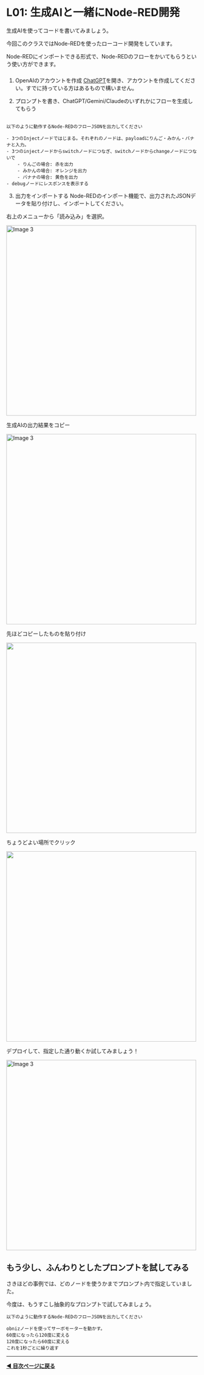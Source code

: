# L01: 生成AIと一緒にNode-RED開発

生成AIを使ってコードを書いてみましょう。

今回このクラスではNode-REDを使ったローコード開発をしています。

Node-REDにインポートできる形式で、Node-REDのフローをかいてもらうという使い方ができます。

### 

1. OpenAIのアカウントを作成
[ChatGPT](https://chat.openai.com/)を開き、アカウントを作成してください。すでに持っている方はあるもので構いません。

2. プロンプトを書き、ChatGPT/Gemini/Claudeのいずれかにフローを生成してもらう

```

以下のように動作するNode-REDのフローJSONを出力してください

- 3つのInjectノードではじまる。それぞれのノードは、payloadにりんご・みかん・バナナと入力。
- 3つのinjectノードからswitchノードにつなぎ、switchノードからchangeノードにつないで
    - りんごの場合: 赤を出力
    - みかんの場合: オレンジを出力
    - バナナの場合: 黄色を出力
- debugノードにレスポンスを表示する

```

3. 出力をインポートする
Node-REDのインポート機能で、出力されたJSONデータを貼り付けし、インポートしてください。


右上のメニューから「読み込み」を選択。

<img src="https://i.gyazo.com/04f8550740b64f749070f06fbf08dcfa.jpg" width="500px" alt="Image 3">


生成AIの出力結果をコピー

<img src="https://i.gyazo.com/0ff565919c19f27583766f0337e4754f.png" width="500px" alt="Image 3">


先ほどコピーしたものを貼り付け

<img src="https://i.gyazo.com/212c2329c8a8a09ea1633130d94bdb82.png" width="500px">


ちょうどよい場所でクリック

<img src="https://i.gyazo.com/b1a791c700d1dd982192dd826fa7854b.gif" width="500px">


デプロイして、指定した通り動くか試してみましょう！

<img src="https://i.gyazo.com/899837fd64bfcfb1b23cd574edbf4775.png" width="500px" alt="Image 3">


## もう少し、ふんわりとしたプロンプトを試してみる

さきほどの事例では、どのノードを使うかまでプロンプト内で指定していました。

今度は、もうすこし抽象的なプロンプトで試してみましょう。


```
以下のように動作するNode-REDのフローJSONを出力してください

obnizノードを使ってサーボモーターを動かす。
60度になったら120度に変える
120度になったら60度に変える
これを1秒ごとに繰り返す

```




---

**[◀ 目次ページに戻る](./readme.md)**